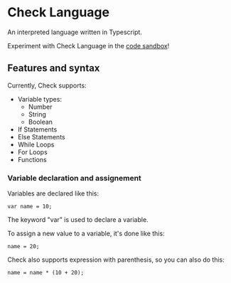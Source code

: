 # Check Language
An interpreted language written in Typescript.

Experiment with Check Language in the [code sandbox](https://thiagobapt.github.io/CheckLanguage/)!

## Features and syntax

Currently, Check supports:
- Variable types:
  - Number
  - String
  - Boolean
- If Statements
- Else Statements
- While Loops
- For Loops
- Functions

### Variable declaration and assignement
Variables are declared like this:

`var name = 10;`

The keyword "var" is used to declare a variable.

To assign a new value to a variable, it's done like this:

`name = 20;`

Check also supports expression with parenthesis, so you can also do this:

`name = name * (10 + 20);`
